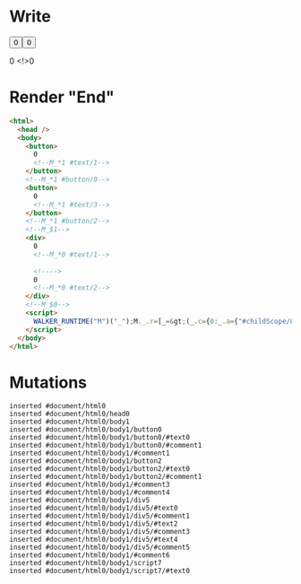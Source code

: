 # Write
  <button>0<!--M_*1 #text/1--></button><!--M_*1 #button/0--><button>0<!--M_*1 #text/3--></button><!--M_*1 #button/2--><!--M_$1--><div>0<!--M_*0 #text/1--> <!>0<!--M_*0 #text/2--></div><!--M_$0--><script>WALKER_RUNTIME("M")("_");M._.r=[_=>(_.c={0:_.a={"#childScope/0":_.b={input_count1:0,input_count2:0,count1:0,count2:0}},1:_.b},_.b.input_count1Change=_.b["count1@"]=_._["__tests__/template.marko_0/count1Change"](_.a),_.b.input_count2Change=_.b["count2@"]=_._["__tests__/template.marko_0/count2Change"](_.a),_.c),1,"__tests__/tags/2counters.marko_0_count2",1,"__tests__/tags/2counters.marko_0_count1",0];M._.w()</script>


# Render "End"
```html
<html>
  <head />
  <body>
    <button>
      0
      <!--M_*1 #text/1-->
    </button>
    <!--M_*1 #button/0-->
    <button>
      0
      <!--M_*1 #text/3-->
    </button>
    <!--M_*1 #button/2-->
    <!--M_$1-->
    <div>
      0
      <!--M_*0 #text/1-->
       
      <!---->
      0
      <!--M_*0 #text/2-->
    </div>
    <!--M_$0-->
    <script>
      WALKER_RUNTIME("M")("_");M._.r=[_=&gt;(_.c={0:_.a={"#childScope/0":_.b={input_count1:0,input_count2:0,count1:0,count2:0}},1:_.b},_.b.input_count1Change=_.b["count1@"]=_._["__tests__/template.marko_0/count1Change"](_.a),_.b.input_count2Change=_.b["count2@"]=_._["__tests__/template.marko_0/count2Change"](_.a),_.c),1,"__tests__/tags/2counters.marko_0_count2",1,"__tests__/tags/2counters.marko_0_count1",0];M._.w()
    </script>
  </body>
</html>
```

# Mutations
```
inserted #document/html0
inserted #document/html0/head0
inserted #document/html0/body1
inserted #document/html0/body1/button0
inserted #document/html0/body1/button0/#text0
inserted #document/html0/body1/button0/#comment1
inserted #document/html0/body1/#comment1
inserted #document/html0/body1/button2
inserted #document/html0/body1/button2/#text0
inserted #document/html0/body1/button2/#comment1
inserted #document/html0/body1/#comment3
inserted #document/html0/body1/#comment4
inserted #document/html0/body1/div5
inserted #document/html0/body1/div5/#text0
inserted #document/html0/body1/div5/#comment1
inserted #document/html0/body1/div5/#text2
inserted #document/html0/body1/div5/#comment3
inserted #document/html0/body1/div5/#text4
inserted #document/html0/body1/div5/#comment5
inserted #document/html0/body1/#comment6
inserted #document/html0/body1/script7
inserted #document/html0/body1/script7/#text0
```